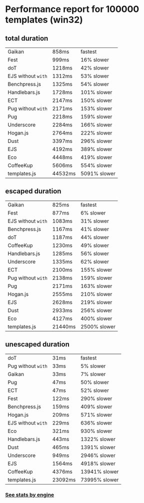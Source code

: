
Performance report for 100000 templates (win32)
===========================

total duration
--------------
|                      |         |           |
|----------------------|---------|-----------|
| Gaikan               |   858ms | fastest |
| Fest                 |   999ms | 16% slower |
| doT                  |  1218ms | 42% slower |
| EJS without `with`   |  1312ms | 53% slower |
| Benchpress.js        |  1325ms | 54% slower |
| Handlebars.js        |  1728ms | 101% slower |
| ECT                  |  2147ms | 150% slower |
| Pug without `with`   |  2171ms | 153% slower |
| Pug                  |  2218ms | 159% slower |
| Underscore           |  2284ms | 166% slower |
| Hogan.js             |  2764ms | 222% slower |
| Dust                 |  3397ms | 296% slower |
| EJS                  |  4192ms | 389% slower |
| Eco                  |  4448ms | 419% slower |
| CoffeeKup            |  5606ms | 554% slower |
| templates.js         | 44532ms | 5091% slower |

escaped duration
--------------
|                      |         |           |
|----------------------|---------|-----------|
| Gaikan               |   825ms | fastest |
| Fest                 |   877ms | 6% slower |
| EJS without `with`   |  1083ms | 31% slower |
| Benchpress.js        |  1167ms | 41% slower |
| doT                  |  1187ms | 44% slower |
| CoffeeKup            |  1230ms | 49% slower |
| Handlebars.js        |  1285ms | 56% slower |
| Underscore           |  1335ms | 62% slower |
| ECT                  |  2100ms | 155% slower |
| Pug without `with`   |  2138ms | 159% slower |
| Pug                  |  2171ms | 163% slower |
| Hogan.js             |  2555ms | 210% slower |
| EJS                  |  2628ms | 219% slower |
| Dust                 |  2933ms | 256% slower |
| Eco                  |  4127ms | 400% slower |
| templates.js         | 21440ms | 2500% slower |

unescaped duration
--------------
|                      |         |           |
|----------------------|---------|-----------|
| doT                  |    31ms | fastest |
| Pug without `with`   |    33ms | 5% slower |
| Gaikan               |    33ms | 7% slower |
| Pug                  |    47ms | 50% slower |
| ECT                  |    47ms | 52% slower |
| Fest                 |   122ms | 290% slower |
| Benchpress.js        |   159ms | 409% slower |
| Hogan.js             |   209ms | 571% slower |
| EJS without `with`   |   229ms | 636% slower |
| Eco                  |   321ms | 930% slower |
| Handlebars.js        |   443ms | 1322% slower |
| Dust                 |   465ms | 1391% slower |
| Underscore           |   949ms | 2946% slower |
| EJS                  |  1564ms | 4918% slower |
| CoffeeKup            |  4376ms | 13941% slower |
| templates.js         | 23092ms | 73995% slower |


### [See stats by engine](detail.win32.txt)
